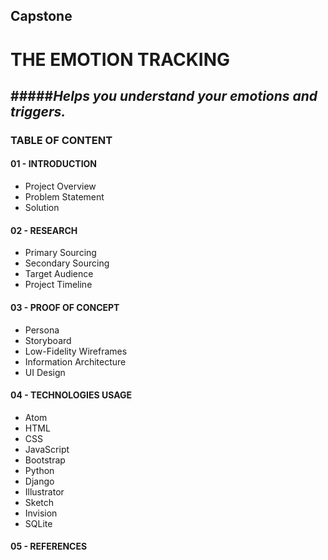 ## Capstone

# THE EMOTION TRACKING
#####_Helps you understand your emotions and triggers._
---

### TABLE OF CONTENT
#### 01 - INTRODUCTION
* Project Overview
* Problem Statement
* Solution

#### 02 - RESEARCH
* Primary Sourcing
* Secondary Sourcing
* Target Audience
* Project Timeline

#### 03 - PROOF OF CONCEPT
* Persona
* Storyboard
* Low-Fidelity Wireframes
* Information Architecture
* UI Design

#### 04 - TECHNOLOGIES USAGE
* Atom
* HTML
* CSS
* JavaScript
* Bootstrap
* Python
* Django
* Illustrator
* Sketch
* Invision
* SQLite

#### 05 - REFERENCES
